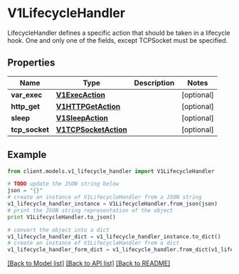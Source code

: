 # V1LifecycleHandler

LifecycleHandler defines a specific action that should be taken in a lifecycle hook. One and only one of the fields, except TCPSocket must be specified.

## Properties
Name | Type | Description | Notes
------------ | ------------- | ------------- | -------------
**var_exec** | [**V1ExecAction**](V1ExecAction.md) |  | [optional] 
**http_get** | [**V1HTTPGetAction**](V1HTTPGetAction.md) |  | [optional] 
**sleep** | [**V1SleepAction**](V1SleepAction.md) |  | [optional] 
**tcp_socket** | [**V1TCPSocketAction**](V1TCPSocketAction.md) |  | [optional] 

## Example

```python
from client.models.v1_lifecycle_handler import V1LifecycleHandler

# TODO update the JSON string below
json = "{}"
# create an instance of V1LifecycleHandler from a JSON string
v1_lifecycle_handler_instance = V1LifecycleHandler.from_json(json)
# print the JSON string representation of the object
print V1LifecycleHandler.to_json()

# convert the object into a dict
v1_lifecycle_handler_dict = v1_lifecycle_handler_instance.to_dict()
# create an instance of V1LifecycleHandler from a dict
v1_lifecycle_handler_form_dict = v1_lifecycle_handler.from_dict(v1_lifecycle_handler_dict)
```
[[Back to Model list]](../README.md#documentation-for-models) [[Back to API list]](../README.md#documentation-for-api-endpoints) [[Back to README]](../README.md)


